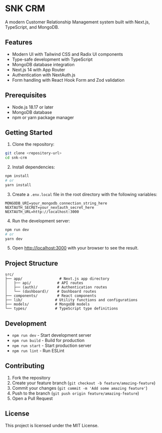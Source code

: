 # SNK CRM

A modern Customer Relationship Management system built with Next.js, TypeScript, and MongoDB.

## Features

- Modern UI with Tailwind CSS and Radix UI components
- Type-safe development with TypeScript
- MongoDB database integration
- Next.js 14 with App Router
- Authentication with NextAuth.js
- Form handling with React Hook Form and Zod validation

## Prerequisites

- Node.js 18.17 or later
- MongoDB database
- npm or yarn package manager

## Getting Started

1. Clone the repository:
```bash
git clone <repository-url>
cd snk-crm
```

2. Install dependencies:
```bash
npm install
# or
yarn install
```

3. Create a `.env.local` file in the root directory with the following variables:
```
MONGODB_URI=your_mongodb_connection_string_here
NEXTAUTH_SECRET=your_nextauth_secret_here
NEXTAUTH_URL=http://localhost:3000
```

4. Run the development server:
```bash
npm run dev
# or
yarn dev
```

5. Open [http://localhost:3000](http://localhost:3000) with your browser to see the result.

## Project Structure

```
src/
├── app/                 # Next.js app directory
│   ├── api/            # API routes
│   ├── (auth)/         # Authentication routes
│   └── (dashboard)/    # Dashboard routes
├── components/         # React components
├── lib/               # Utility functions and configurations
├── models/            # MongoDB models
└── types/             # TypeScript type definitions
```

## Development

- `npm run dev` - Start development server
- `npm run build` - Build for production
- `npm run start` - Start production server
- `npm run lint` - Run ESLint

## Contributing

1. Fork the repository
2. Create your feature branch (`git checkout -b feature/amazing-feature`)
3. Commit your changes (`git commit -m 'Add some amazing feature'`)
4. Push to the branch (`git push origin feature/amazing-feature`)
5. Open a Pull Request

## License

This project is licensed under the MIT License. 